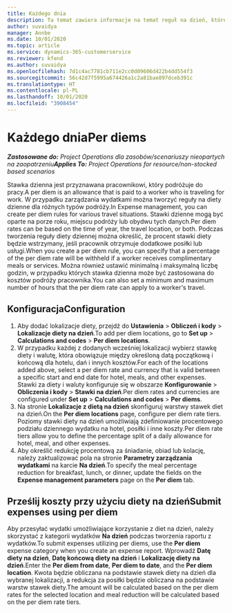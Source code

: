 ```yaml
---
title: Każdego dnia
description: Ta temat zawiera informacje na temat reguł na dzień, które są używane w zarządzaniu wydatkami.
author: suvaidya
manager: Annbe
ms.date: 10/01/2020
ms.topic: article
ms.service: dynamics-365-customerservice
ms.reviewer: kfend
ms.author: suvaidya
ms.openlocfilehash: 7d1c4ac7781cb711e2cc0d09606d422b4dd554f3
ms.sourcegitcommit: 56c42d7f5995a674426a1c2a81bae897dceb391c
ms.translationtype: HT
ms.contentlocale: pl-PL
ms.lasthandoff: 10/01/2020
ms.locfileid: "3908454"
---
```

# <a name="per-diems"></a><span data-ttu-id="ad07c-103">Każdego dnia</span><span class="sxs-lookup"><span data-stu-id="ad07c-103">Per diems</span></span>

<span data-ttu-id="ad07c-104">_**Zastosowane do:** Project Operations dla zasobów/scenariuszy nieopartych na zaopatrzeniu_</span><span class="sxs-lookup"><span data-stu-id="ad07c-104">_**Applies To:** Project Operations for resource/non-stocked based scenarios_</span></span>


<span data-ttu-id="ad07c-105">Stawka dzienna jest przyznawana pracownikowi, który podróżuje do pracy.</span><span class="sxs-lookup"><span data-stu-id="ad07c-105">A per diem is an allowance that is paid to a worker who is traveling for work.</span></span> <span data-ttu-id="ad07c-106">W przypadku zarządzania wydatkami można tworzyć reguły na diety dzienne dla różnych typów podróży.</span><span class="sxs-lookup"><span data-stu-id="ad07c-106">In Expense management, you can create per diem rules for  various travel situations.</span></span> <span data-ttu-id="ad07c-107">Stawki dzienne mogą być oparte na porze roku, miejscu podróży lub obydwu tych danych.</span><span class="sxs-lookup"><span data-stu-id="ad07c-107">Per diem rates can be based on the time of year, the travel location, or both.</span></span> <span data-ttu-id="ad07c-108">Podczas tworzenia reguły diety dziennej można określić, że procent stawki diety będzie wstrzymany, jeśli pracownik otrzymuje dodatkowe posiłki lub usługi.</span><span class="sxs-lookup"><span data-stu-id="ad07c-108">When you create a per diem  rule, you can specify that a percentage of the per diem rate will be withheld if a worker receives complimentary meals or services.</span></span> <span data-ttu-id="ad07c-109">Można również ustawić minimalną i maksymalną liczbę godzin, w przypadku których stawka dzienna może być zastosowana do kosztów podróży pracownika.</span><span class="sxs-lookup"><span data-stu-id="ad07c-109">You can also set a minimum and maximum number of hours that the per diem rate can apply to a worker's travel.</span></span>

## <a name="configuration"></a><span data-ttu-id="ad07c-110">Konfiguracja</span><span class="sxs-lookup"><span data-stu-id="ad07c-110">Configuration</span></span> 

1. <span data-ttu-id="ad07c-111">Aby dodać lokalizacje diety, przejdź do **Ustawienia** > **Obliczeń i kody** > **Lokalizacje diety na dzień**.</span><span class="sxs-lookup"><span data-stu-id="ad07c-111">To add per diem locations, go to **Set up** > **Calculations and codes** > **Per diem locations**.</span></span>
2. <span data-ttu-id="ad07c-112">W przypadku każdej z dodanych wcześniej lokalizacji wybierz stawkę diety i walutę, która obowiązuje między określoną datą początkową i końcową dla hotelu, dań i innych kosztów.</span><span class="sxs-lookup"><span data-stu-id="ad07c-112">For each of the locations added above, select a per diem rate and currency that is valid between a specific start and end date for hotel, meals, and other expenses.</span></span> <span data-ttu-id="ad07c-113">Stawki za diety i waluty konfiguruje się w obszarze **Konfigurowanie** > **Obliczenia i kody** > **Stawki na dzień**.</span><span class="sxs-lookup"><span data-stu-id="ad07c-113">Per diem rates and currencies are configured under **Set up** > **Calculations and codes** > **Per diems**.</span></span>
3. <span data-ttu-id="ad07c-114">Na stronie **Lokalizacje z dietą na dzień** skonfiguruj warstwy stawek diet na dzień.</span><span class="sxs-lookup"><span data-stu-id="ad07c-114">On the **Per diem locations** page, configure per diem rate tiers.</span></span> <span data-ttu-id="ad07c-115">Poziomy stawki diety na dzień umożliwiają zdefiniowanie procentowego podziału dziennego wydatku na hotel, posiłki i inne koszty.</span><span class="sxs-lookup"><span data-stu-id="ad07c-115">Per diem rate tiers allow you to define the percentage split of a daily allowance for hotel, meal, and other expenses.</span></span> 
4. <span data-ttu-id="ad07c-116">Aby określić redukcję procentową za śniadanie, obiad lub kolację, należy zaktualizować pola na stronie **Parametry zarządzania wydatkami** na karcie **Na dzień**.</span><span class="sxs-lookup"><span data-stu-id="ad07c-116">To specify the meal percentage reduction for breakfast, lunch, or dinner, update the fields on the **Expense management parameters** page on the **Per diem** tab.</span></span> 
    
## <a name="submit-expenses-using-per-diem"></a><span data-ttu-id="ad07c-117">Prześlij koszty przy użyciu diety na dzień</span><span class="sxs-lookup"><span data-stu-id="ad07c-117">Submit expenses using per diem</span></span>
<span data-ttu-id="ad07c-118">Aby przesyłać wydatki umożliwiające korzystanie z diet na dzień, należy skorzystać z kategorii wydatków **Na dzień** podczas tworzenia raportu z wydatków.</span><span class="sxs-lookup"><span data-stu-id="ad07c-118">To submit expenses utilizing per diems, use the **Per diem** expense category when you create an expense report.</span></span> <span data-ttu-id="ad07c-119">Wprowadź **Datę diety na dzień**, **Datę końcową diety na dzień** i **Lokalizację diety na dzień**.</span><span class="sxs-lookup"><span data-stu-id="ad07c-119">Enter the **Per diem from date**, **Per diem to date**,  and the **Per diem location**.</span></span> <span data-ttu-id="ad07c-120">Kwota będzie obliczana na podstawie stawek diety na dzień dla wybranej lokalizacji, a redukcja za posiłki będzie obliczana na podstawie warstw stawek diety.</span><span class="sxs-lookup"><span data-stu-id="ad07c-120">The amount will be calculated based on the per diem rates for the selected location and meal reduction will be calculated based on the per diem rate tiers.</span></span>
